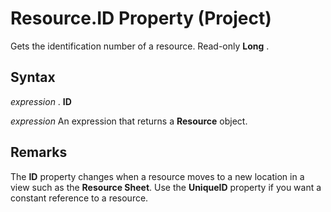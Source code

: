 
# Resource.ID Property (Project)

Gets the identification number of a resource. Read-only  **Long** .


## Syntax

 _expression_ . **ID**

 _expression_ An expression that returns a **Resource** object.


## Remarks

The  **ID** property changes when a resource moves to a new location in a view such as the **Resource Sheet**. Use the  **UniqueID** property if you want a constant reference to a resource.

